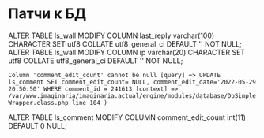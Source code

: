 # Патчи к БД

ALTER TABLE ls_wall MODIFY COLUMN last_reply varchar(100) CHARACTER SET utf8 COLLATE utf8_general_ci DEFAULT '' NOT NULL;
ALTER TABLE ls_wall MODIFY COLUMN ip varchar(20) CHARACTER SET utf8 COLLATE utf8_general_ci DEFAULT '' NOT NULL;

`Column 'comment_edit_count' cannot be null [query] => UPDATE ls_comment SET comment_edit_count= NULL, comment_edit_date='2022-05-29 20:50:50' WHERE comment_id = 241613 [context] => /var/www.imaginaria/imaginaria.actual/engine/modules/database/DbSimpleWrapper.class.php line 104 )`  

ALTER TABLE ls_comment MODIFY COLUMN comment_edit_count int(11) DEFAULT 0 NULL;



